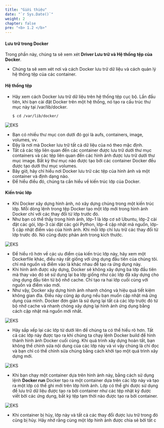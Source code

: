 ```yaml
---
title: "Giới thiệu"
date: "`r Sys.Date()`"
weight: 2
chapter: false
pre: "<b> 1.2 </b>"
---
```


#### Lưu trữ trong Docker

Trong phần này, chúng ta sẽ xem xét **Driver Lưu trữ và Hệ thống tệp của Docker**.

- Chúng ta sẽ xem xét nơi và cách Docker lưu trữ dữ liệu và cách quản lý hệ thống tệp của các container.

#### Hệ thống tệp

- Hãy xem cách Docker lưu trữ dữ liệu trên hệ thống tệp cục bộ. Lần đầu tiên, khi bạn cài đặt Docker trên một hệ thống, nó tạo ra cấu trúc thư mục này tại /var/lib/docker.

  ```
  $ cd /var/lib/docker/

  ```

![EKS](/images/0005/0002.png?featherlight=false&width=90pc)

- Bạn có nhiều thư mục con dưới đó gọi là aufs, containers, image, volumes, vv.
- Đây là nơi mà Docker lưu trữ tất cả dữ liệu của nó theo mặc định.
- Tất cả các tệp liên quan đến các container được lưu trữ dưới thư mục containers và các tệp liên quan đến các hình ảnh được lưu trữ dưới thư mục image. Bất kỳ thư mục nào được tạo bởi các container Docker đều được tạo dưới thư mục volumes.
- Bây giờ, hãy chỉ hiểu nơi Docker lưu trữ các tệp của hình ảnh và một container và định dạng nào.
- Để hiểu điều đó, chúng ta cần hiểu về kiến ​​trúc lớp của Docker.

#### Kiến ​​trúc lớp

- Khi Docker xây dựng hình ảnh, nó xây dựng chúng trong một kiến ​​trúc lớp. Mỗi dòng lệnh trong tệp Docker tạo một lớp mới trong hình ảnh Docker chỉ với các thay đổi từ lớp trước đó.
- Như bạn có thể thấy trong hình ảnh, lớp-1 là lớp cơ sở Ubuntu, lớp-2 cài đặt các gói, lớp-3 cài đặt các gói Python, lớp-4 cập nhật mã nguồn, lớp-5 cập nhật điểm vào của hình ảnh. Khi mỗi lớp chỉ lưu trữ các thay đổi từ lớp trước đó. Nó cũng được phản ánh trong kích thước.

![EKS](/images/0005/0003.png?featherlight=false&width=90pc)

- Để hiểu rõ hơn về các ưu điểm của kiến ​​trúc lớp này, hãy xem một Dockerfile khác, điều này rất giống với ứng dụng đầu tiên của chúng tôi. chỉ mã nguồn và điểm vào là khác nhau để tạo ra ứng dụng này. 
- Khi hình ảnh được xây dựng, Docker sẽ không xây dựng ba lớp đầu tiên mà thay vào đó sẽ sử dụng lại ba lớp giống như các lớp đã xây dựng cho ứng dụng đầu tiên từ bộ nhớ cache. Chỉ tạo ra hai lớp cuối cùng với nguồn và điểm vào mới. 
- Như vậy, Docker xây dựng hình ảnh nhanh chóng và hiệu quả tiết kiệm không gian đĩa. Điều này cũng áp dụng nếu bạn muốn cập nhật mã ứng dụng của mình. Docker đơn giản là sử dụng lại tất cả các lớp trước đó từ bộ nhớ cache và nhanh chóng xây dựng lại hình ảnh ứng dụng bằng cách cập nhật mã nguồn mới nhất. 

![EKS](/images/0005/0004.png?featherlight=false&width=90pc)

- Hãy sắp xếp lại các lớp từ dưới lên để chúng ta có thể hiểu rõ hơn. Tất cả các lớp này được tạo ra khi chúng ta chạy lệnh Docker build để hình thành hình ảnh Docker cuối cùng. Khi quá trình xây dựng hoàn tất, bạn không thể chỉnh sửa nội dung của các lớp này và vì vậy chúng là chỉ đọc và bạn chỉ có thể chỉnh sửa chúng bằng cách khởi tạo một quá trình xây dựng mới.

![EKS](/images/0005/0005.png?featherlight=false&width=90pc)

- Khi bạn chạy một container dựa trên hình ảnh này, bằng cách sử dụng lệnh **Docker run** Docker tạo ra một container dựa trên các lớp này và tạo ra một lớp có thể ghi mới trên lớp hình ảnh. Lớp có thể ghi được sử dụng để lưu trữ dữ liệu được tạo ra bởi container như các tệp nhật ký được viết bởi các ứng dụng, bất kỳ tệp tạm thời nào được tạo ra bởi container.

![EKS](/images/0005/0006.png?featherlight=false&width=90pc)

- Khi container bị hủy, lớp này và tất cả các thay đổi được lưu trữ trong đó cũng bị hủy. Hãy nhớ rằng cùng một lớp hình ảnh được chia sẻ bởi tất c
